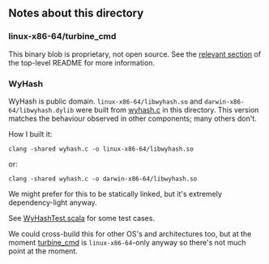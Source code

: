## Notes about this directory

### linux-x86-64/turbine_cmd
This binary blob is proprietary, not open source. See the [relevant section](../../../README.md#proprietary) of the 
top-level README for more information.

### WyHash
WyHash is public domain. `linux-x86-64/libwyhash.so` and `darwin-x86-64/libwyhash.dylib` were built from 
[wyhash.c](./wyhash.c) in this directory. This version matches the behaviour observed in other components; many others 
don't.

How I built it:
```shell
clang -shared wyhash.c -o linux-x86-64/libwyhash.so
```
or:
```shell
clang -shared wyhash.c -o darwin-x86-64/libwyhash.so
```

We might prefer for this to be statically linked, but it's extremely dependency-light anyway.

See [WyHashTest.scala](../scala/io/hydrolix/connectors/WyHashTest.scala) for some test cases.

We could cross-build this for other OS's and architectures too, but at the moment [turbine_cmd](linux-x86-64/turbine_cmd) is 
`linux-x86-64`-only anyway so there's not much point at the moment.